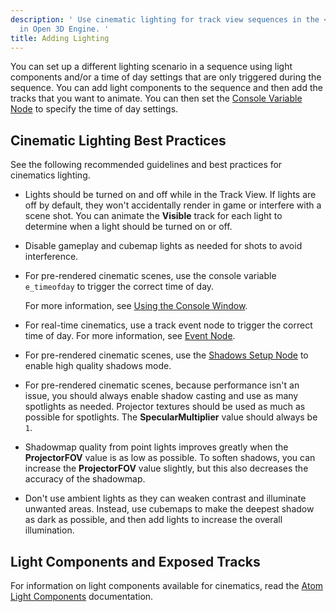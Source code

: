 ```yaml
---
description: ' Use cinematic lighting for track view sequences in the <guilabel>Track View</guilabel> editor
  in Open 3D Engine. '
title: Adding Lighting
---
```


You can set up a different lighting scenario in a sequence using light components and/or a time of day settings that are only triggered during the sequence. You can add light components to the sequence and then add the tracks that you want to animate. You can then set the [Console Variable Node](/docs/user-guide/visualization/cinematics/track-view/nodes-cvar/) to specify the time of day settings.

##  

## Cinematic Lighting Best Practices 

See the following recommended guidelines and best practices for cinematics lighting.
+ Lights should be turned on and off while in the Track View. If lights are off by default, they won't accidentally render in game or interfere with a scene shot. You can animate the **Visible** track for each light to determine when a light should be turned on or off.
+ Disable gameplay and cubemap lights as needed for shots to avoid interference.
+ For pre-rendered cinematic scenes, use the console variable `e_timeofday` to trigger the correct time of day.

  For more information, see [Using the Console Window](/docs/user-guide/editor/console/).
+ For real-time cinematics, use a track event node to trigger the correct time of day. For more information, see [Event Node](/docs/user-guide/visualization/cinematics/track-view/nodes-event/).
+ For pre-rendered cinematic scenes, use the [Shadows Setup Node](/docs/user-guide/visualization/cinematics/track-view/nodes-shadows/) to enable high quality shadows mode.
+ For pre-rendered cinematic scenes, because performance isn't an issue, you should always enable shadow casting and use as many spotlights as needed. Projector textures should be used as much as possible for spotlights. The **SpecularMultiplier** value should always be `1`.
+ Shadowmap quality from point lights improves greatly when the **ProjectorFOV** value is as low as possible. To soften shadows, you can increase the **ProjectorFOV** value slightly, but this also decreases the accuracy of the shadowmap.
+ Don't use ambient lights as they can weaken contrast and illuminate unwanted areas. Instead, use cubemaps to make the deepest shadow as dark as possible, and then add lights to increase the overall illumination.

## Light Components and Exposed Tracks 

For information on light components available for cinematics, read the [Atom Light Components](/docs/user-guide/components/reference/atom/light/) documentation.
